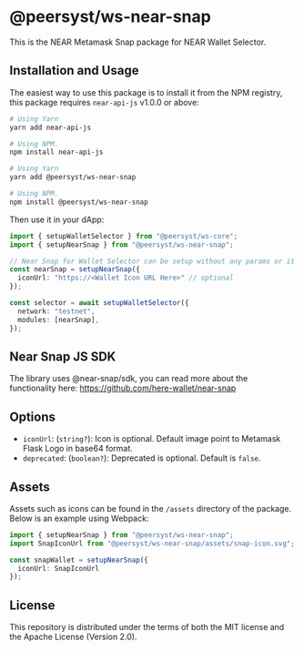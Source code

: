 # @peersyst/ws-near-snap

This is the NEAR Metamask Snap package for NEAR Wallet Selector.

## Installation and Usage

The easiest way to use this package is to install it from the NPM registry, this package requires `near-api-js` v1.0.0 or above:

```bash
# Using Yarn
yarn add near-api-js

# Using NPM.
npm install near-api-js
```

```bash
# Using Yarn
yarn add @peersyst/ws-near-snap

# Using NPM.
npm install @peersyst/ws-near-snap
```

Then use it in your dApp:

```ts
import { setupWalletSelector } from "@peersyst/ws-core";
import { setupNearSnap } from "@peersyst/ws-near-snap";

// Near Snap for Wallet Selector can be setup without any params or it can take few optional params, see options below.
const nearSnap = setupNearSnap({
  iconUrl: "https://<Wallet Icon URL Here>" // optional
});

const selector = await setupWalletSelector({
  network: "testnet",
  modules: [nearSnap],
});
```


## Near Snap JS SDK

The library uses @near-snap/sdk, you can read more about the functionality here:
https://github.com/here-wallet/near-snap


## Options

- `iconUrl`: (`string?`): Icon is optional. Default image point to Metamask Flask Logo in base64 format.
- `deprecated`: (`boolean?`): Deprecated is optional. Default is `false`.

## Assets

Assets such as icons can be found in the `/assets` directory of the package. Below is an example using Webpack:

```ts
import { setupNearSnap } from "@peersyst/ws-near-snap";
import SnapIconUrl from "@peersyst/ws-near-snap/assets/snap-icon.svg";

const snapWallet = setupNearSnap({ 
  iconUrl: SnapIconUrl 
});

```

## License

This repository is distributed under the terms of both the MIT license and the Apache License (Version 2.0).
